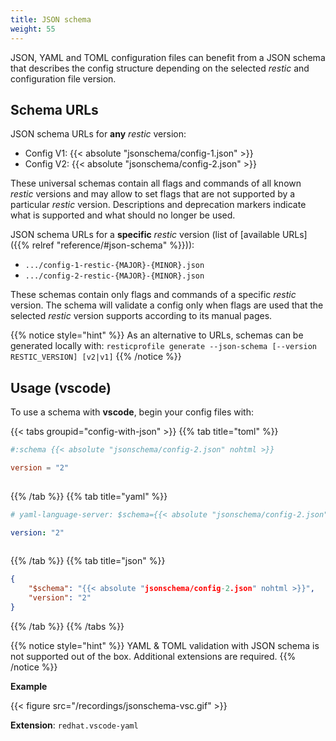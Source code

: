 ```yaml
---
title: JSON schema
weight: 55
---
```


JSON, YAML and TOML configuration files can benefit from a JSON schema that describes the 
config structure depending on the selected *restic* and configuration file version.

## Schema URLs

JSON schema URLs for **any** *restic* version:

* Config V1: {{< absolute "jsonschema/config-1.json" >}}
* Config V2: {{< absolute "jsonschema/config-2.json" >}}

These universal schemas contain all flags and commands of all known *restic* versions and 
may allow to set flags that are not supported by a particular *restic* version. Descriptions 
and deprecation markers indicate what is supported and what should no longer be used.

JSON schema URLs for a **specific** *restic* version (list of [available URLs]({{% relref "reference/#json-schema" %}})):

* `.../config-1-restic-{MAJOR}-{MINOR}.json`
* `.../config-2-restic-{MAJOR}-{MINOR}.json`

These schemas contain only flags and commands of a specific *restic* version. The schema will 
validate a config only when flags are used that the selected *restic* version supports 
according to its manual pages.

{{% notice style="hint" %}}
As an alternative to URLs, schemas can be generated locally with: 
`resticprofile generate --json-schema [--version RESTIC_VERSION] [v2|v1]`
{{% /notice %}}

## Usage (vscode)

To use a schema with **vscode**, begin your config files with: 

{{< tabs groupid="config-with-json" >}}
{{% tab title="toml" %}}
``````toml
#:schema {{< absolute "jsonschema/config-2.json" nohtml >}}

version = "2"
 
``````
{{% /tab %}}
{{% tab title="yaml" %}}
``````yaml
# yaml-language-server: $schema={{< absolute "jsonschema/config-2.json" nohtml >}}

version: "2"
 
``````
{{% /tab %}}
{{% tab title="json" %}}
``````json
{
    "$schema": "{{< absolute "jsonschema/config-2.json" nohtml >}}",
    "version": "2"
}
``````
{{% /tab %}}
{{% /tabs %}}

{{% notice style="hint" %}}
YAML & TOML validation with JSON schema is not supported out of the box. Additional extensions are required.
{{% /notice %}}

**Example**

{{< figure src="/recordings/jsonschema-vsc.gif" >}}

**Extension**: `redhat.vscode-yaml`


